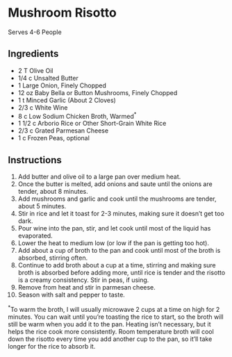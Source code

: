 # Mushroom Risotto #

Serves 4-6 People

## Ingredients ##
- 2 T Olive Oil
- 1/4 c Unsalted Butter
- 1 Large Onion, Finely Chopped
- 12 oz Baby Bella or Button Mushrooms, Finely Chopped
- 1 t Minced Garlic (About 2 Cloves)
- 2/3 c White Wine
- 8 c Low Sodium Chicken Broth, Warmed<sup>*</sup>
- 1 1/2 c Arborio Rice or Other Short-Grain White Rice
- 2/3 c Grated Parmesan Cheese
- 1 c Frozen Peas, optional

## Instructions ##

1. Add butter and olive oil to a large pan over medium heat.  
2. Once the butter is melted, add onions and saute until the onions are tender, about 8 minutes.
3. Add mushrooms and garlic and cook until the mushrooms are tender, about 5 minutes.
4. Stir in rice and let it toast for 2-3 minutes, making sure it doesn’t get too dark.
5. Pour wine into the pan, stir, and let cook until most of the liquid has evaporated.
6. Lower the heat to medium low (or low if the pan is getting too hot). 
7. Add about a cup of broth to the pan and cook until most of the broth is absorbed, stirring often. 
8. Continue to add broth about a cup at a time, stirring and making sure broth is absorbed before adding more, until rice is tender and the risotto is a creamy consistency. Stir in peas, if using.
9. Remove from heat and stir in parmesan cheese.
10. Season with salt and pepper to taste.

<sup>*</sup>To warm the broth, I will usually microwave 2 cups at a time on high for 2 minutes.  You can wait until you’re toasting the rice to start, so the broth will still be warm when you add it to the pan.  Heating isn’t necessary, but it helps the rice cook more consistently. Room temperature broth will cool down the risotto every time you add another cup to the pan, so it’ll take longer for the rice to absorb it. 

